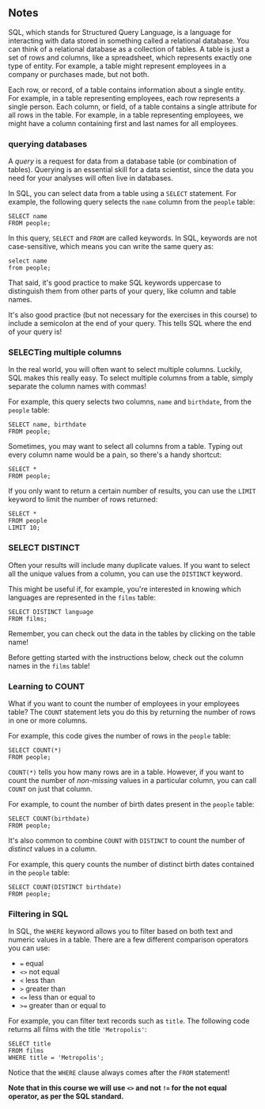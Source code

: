 ## Notes
SQL, which stands for Structured Query Language, is a language for interacting with data stored in something called a relational database.
You can think of a relational database as a collection of tables. A table is just a set of rows and columns, like a spreadsheet, which represents exactly one type of entity. For example, a table might represent employees in a company or purchases made, but not both.

Each row, or record, of a table contains information about a single entity. For example, in a table representing employees, each row represents a single person. Each column, or field, of a table contains a single attribute for all rows in the table. 
For example, in a table representing employees, we might have a column containing first and last names for all employees.

### querying databases
A  _query_  is a request for data from a database table (or combination of tables). Querying is an essential skill for a data scientist, since the data you need for your analyses will often live in databases.

In SQL, you can select data from a table using a  `SELECT`  statement. For example, the following query selects the  `name`  column from the  `people`  table:

```
SELECT name
FROM people;
```

In this query,  `SELECT`  and  `FROM`  are called keywords. In SQL, keywords are not case-sensitive, which means you can write the same query as:

```
select name
from people;
```

That said, it's good practice to make SQL keywords uppercase to distinguish them from other parts of your query, like column and table names.

It's also good practice (but not necessary for the exercises in this course) to include a semicolon at the end of your query. This tells SQL where the end of your query is!


### SELECTing multiple columns

In the real world, you will often want to select multiple columns. Luckily, SQL makes this really easy. To select multiple columns from a table, simply separate the column names with commas!

For example, this query selects two columns,  `name`  and  `birthdate`, from the  `people`  table:

```
SELECT name, birthdate
FROM people;
```

Sometimes, you may want to select all columns from a table. Typing out every column name would be a pain, so there's a handy shortcut:

```
SELECT *
FROM people;
```

If you only want to return a certain number of results, you can use the  `LIMIT`  keyword to limit the number of rows returned:

```
SELECT *
FROM people
LIMIT 10;
```

### SELECT DISTINCT

Often your results will include many duplicate values. If you want to select all the unique values from a column, you can use the  `DISTINCT`  keyword.

This might be useful if, for example, you're interested in knowing which languages are represented in the  `films`  table:

```
SELECT DISTINCT language
FROM films;
```

Remember, you can check out the data in the tables by clicking on the table name!

Before getting started with the instructions below, check out the column names in the  `films`  table!


### Learning to COUNT

What if you want to count the number of employees in your employees table? The  `COUNT`  statement lets you do this by returning the number of rows in one or more columns.

For example, this code gives the number of rows in the  `people`  table:

```
SELECT COUNT(*)
FROM people;
```

`COUNT(*)`  tells you how many rows are in a table. However, if you want to count the number of  _non-missing_  values in a particular column, you can call  `COUNT`  on just that column.

For example, to count the number of birth dates present in the  `people`  table:

```
SELECT COUNT(birthdate)
FROM people;
```

It's also common to combine  `COUNT`  with  `DISTINCT`  to count the number of  _distinct_  values in a column.

For example, this query counts the number of distinct birth dates contained in the  `people`  table:

```
SELECT COUNT(DISTINCT birthdate)
FROM people;
```
### Filtering in SQL
In SQL, the  `WHERE`  keyword allows you to filter based on both text and numeric values in a table. There are a few different comparison operators you can use:

-   `=`  equal
-   `<>`  not equal
-   `<`  less than
-   `>`  greater than
-   `<=`  less than or equal to
-   `>=`  greater than or equal to

For example, you can filter text records such as  `title`. The following code returns all films with the title  `'Metropolis'`:

```
SELECT title
FROM films
WHERE title = 'Metropolis';

```

Notice that the  `WHERE`  clause always comes after the  `FROM`  statement!

**Note that in this course we will use  `<>`  and not  `!=`  for the not equal operator, as per the SQL standard.**

